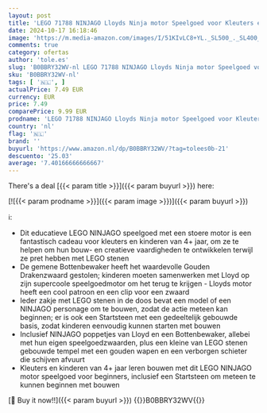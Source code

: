 ```yaml
---
layout: post
title: 'LEGO 71788 NINJAGO Lloyds Ninja motor Speelgoed voor Kleuters en Kinderen vanaf 4 Jaar  Eenvoudig te Bouwen Educatieve Set voor Beginners  Cadeau Idee'
date: 2024-10-17 16:18:46
image: 'https://m.media-amazon.com/images/I/51KIvLC8+YL._SL500_._SL400_.jpg'
comments: true
category: ofertas
author: 'tole.es'
slug: 'B0BBRY32WV-nl LEGO 71788 NINJAGO Lloyds Ninja motor Speelgoed voor...'
sku: 'B0BBRY32WV-nl'
tags: [ '🇳🇱', ]
actualPrice: 7.49 EUR
currency: EUR
price: 7.49
comparePrice: 9.99 EUR
prodname: 'LEGO 71788 NINJAGO Lloyds Ninja motor Speelgoed voor Kleuters en Kinderen vanaf 4 Jaar  Eenvoudig te Bouwen Educatieve Set voor Beginners  Cadeau Idee'
country: 'nl'
flag: '🇳🇱'
brand: ''
buyurl: 'https://www.amazon.nl/dp/B0BBRY32WV/?tag=tolees0b-21'
descuento: '25.03'
average: '7.40166666666667'
---
```


There's a deal [{{< param title >}}]({{< param buyurl >}})  here:

[![{{< param prodname >}}]({{< param image >}})]({{< param buyurl >}})

ℹ️:

- Dit educatieve LEGO NINJAGO speelgoed met een stoere motor is een fantastisch cadeau voor kleuters en kinderen van 4+ jaar, om ze te helpen om hun bouw- en creatieve vaardigheden te ontwikkelen terwijl ze pret hebben met LEGO stenen
- De gemene Bottenbewaker heeft het waardevolle Gouden Drakenzwaard gestolen; kinderen moeten samenwerken met Lloyd op zijn supercoole speelgoedmotor om het terug te krijgen - Lloyds motor heeft een cool patroon en een clip voor een zwaard
- Ieder zakje met LEGO stenen in de doos bevat een model of een NINJAGO personage om te bouwen, zodat de actie meteen kan beginnen; er is ook een Startsteen met een gedeeltelijk gebouwde basis, zodat kinderen eenvoudig kunnen starten met bouwen
- Inclusief NINJAGO poppetjes van Lloyd en een Bottenbewaker, allebei met hun eigen speelgoedzwaarden, plus een kleine van LEGO stenen gebouwde tempel met een gouden wapen en een verborgen schieter die schijven afvuurt
- Kleuters en kinderen van 4+ jaar leren bouwen met dit LEGO NINJAGO motor speelgoed voor beginners, inclusief een Startsteen om meteen te kunnen beginnen met bouwen

[🛒 Buy it now!!]({{< param buyurl >}})
{{<world>}}B0BBRY32WV{{</world>}}
